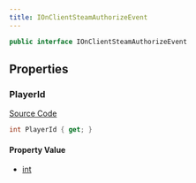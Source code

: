 ```yaml
---
title: IOnClientSteamAuthorizeEvent
---
```


```csharp
public interface IOnClientSteamAuthorizeEvent
```

## Properties

### PlayerId

[Source Code](https://github.com/swiftly-solution/swiftlys2/blob/beta/managed/src/SwiftlyS2.Shared/Modules/Events/EventParams/IOnClientSteamAuthorizeEvent.cs#L11)

```csharp
int PlayerId { get; }
```

#### Property Value

- [int](https://learn.microsoft.com/dotnet/api/system.int32)

